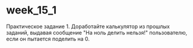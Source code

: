 # week_15_1
Практическое задание 1.
Доработайте калькулятор из прошлых заданий, выдавая сообщение "На ноль делить нельзя!" пользователю, если он пытается поделить на 0.

